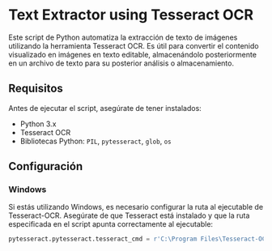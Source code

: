 # Text Extractor using Tesseract OCR

Este script de Python automatiza la extracción de texto de imágenes utilizando la herramienta Tesseract OCR. Es útil para convertir el contenido visualizado en imágenes en texto editable, almacenándolo posteriormente en un archivo de texto para su posterior análisis o almacenamiento.

## Requisitos

Antes de ejecutar el script, asegúrate de tener instalados:

- Python 3.x
- Tesseract OCR
- Bibliotecas Python: `PIL`, `pytesseract`, `glob`, `os`

## Configuración

### Windows

Si estás utilizando Windows, es necesario configurar la ruta al ejecutable de Tesseract-OCR. Asegúrate de que Tesseract está instalado y que la ruta especificada en el script apunta correctamente al ejecutable:

```python
pytesseract.pytesseract.tesseract_cmd = r'C:\Program Files\Tesseract-OCR\tesseract.exe'
```
